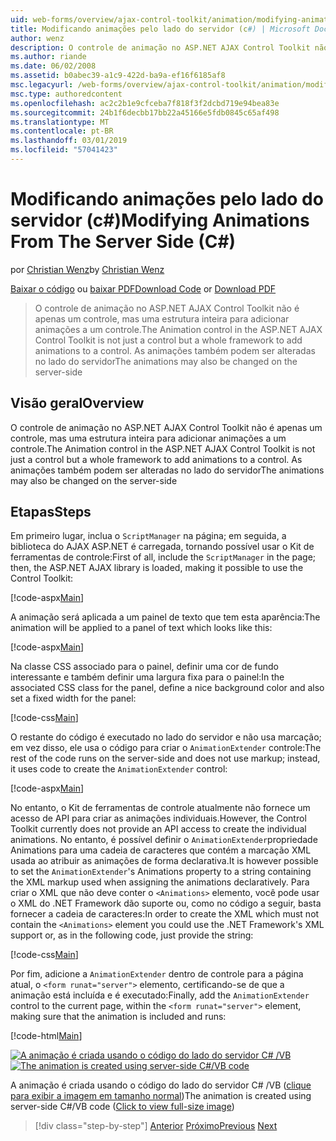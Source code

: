```yaml
---
uid: web-forms/overview/ajax-control-toolkit/animation/modifying-animations-from-the-server-side-cs
title: Modificando animações pelo lado do servidor (c#) | Microsoft Docs
author: wenz
description: O controle de animação no ASP.NET AJAX Control Toolkit não é apenas um controle, mas uma estrutura inteira para adicionar animações a um controle. As animações podem também...
ms.author: riande
ms.date: 06/02/2008
ms.assetid: b0abec39-a1c9-422d-ba9a-ef16f6185af8
msc.legacyurl: /web-forms/overview/ajax-control-toolkit/animation/modifying-animations-from-the-server-side-cs
msc.type: authoredcontent
ms.openlocfilehash: ac2c2b1e9cfceba7f818f3f2dcbd719e94bea83e
ms.sourcegitcommit: 24b1f6decbb17bb22a45166e5fdb0845c65af498
ms.translationtype: MT
ms.contentlocale: pt-BR
ms.lasthandoff: 03/01/2019
ms.locfileid: "57041423"
---
```

<a name="modifying-animations-from-the-server-side-c"></a><span data-ttu-id="c1e3b-104">Modificando animações pelo lado do servidor (c#)</span><span class="sxs-lookup"><span data-stu-id="c1e3b-104">Modifying Animations From The Server Side (C#)</span></span>
====================
<span data-ttu-id="c1e3b-105">por [Christian Wenz](https://github.com/wenz)</span><span class="sxs-lookup"><span data-stu-id="c1e3b-105">by [Christian Wenz](https://github.com/wenz)</span></span>

<span data-ttu-id="c1e3b-106">[Baixar o código](http://download.microsoft.com/download/f/9/a/f9a26acd-8df4-4484-8a18-199e4598f411/Animation9.cs.zip) ou [baixar PDF](http://download.microsoft.com/download/6/7/1/6718d452-ff89-4d3f-a90e-c74ec2d636a3/animation9CS.pdf)</span><span class="sxs-lookup"><span data-stu-id="c1e3b-106">[Download Code](http://download.microsoft.com/download/f/9/a/f9a26acd-8df4-4484-8a18-199e4598f411/Animation9.cs.zip) or [Download PDF](http://download.microsoft.com/download/6/7/1/6718d452-ff89-4d3f-a90e-c74ec2d636a3/animation9CS.pdf)</span></span>

> <span data-ttu-id="c1e3b-107">O controle de animação no ASP.NET AJAX Control Toolkit não é apenas um controle, mas uma estrutura inteira para adicionar animações a um controle.</span><span class="sxs-lookup"><span data-stu-id="c1e3b-107">The Animation control in the ASP.NET AJAX Control Toolkit is not just a control but a whole framework to add animations to a control.</span></span> <span data-ttu-id="c1e3b-108">As animações também podem ser alteradas no lado do servidor</span><span class="sxs-lookup"><span data-stu-id="c1e3b-108">The animations may also be changed on the server-side</span></span>


## <a name="overview"></a><span data-ttu-id="c1e3b-109">Visão geral</span><span class="sxs-lookup"><span data-stu-id="c1e3b-109">Overview</span></span>

<span data-ttu-id="c1e3b-110">O controle de animação no ASP.NET AJAX Control Toolkit não é apenas um controle, mas uma estrutura inteira para adicionar animações a um controle.</span><span class="sxs-lookup"><span data-stu-id="c1e3b-110">The Animation control in the ASP.NET AJAX Control Toolkit is not just a control but a whole framework to add animations to a control.</span></span> <span data-ttu-id="c1e3b-111">As animações também podem ser alteradas no lado do servidor</span><span class="sxs-lookup"><span data-stu-id="c1e3b-111">The animations may also be changed on the server-side</span></span>

## <a name="steps"></a><span data-ttu-id="c1e3b-112">Etapas</span><span class="sxs-lookup"><span data-stu-id="c1e3b-112">Steps</span></span>

<span data-ttu-id="c1e3b-113">Em primeiro lugar, inclua o `ScriptManager` na página; em seguida, a biblioteca do AJAX ASP.NET é carregada, tornando possível usar o Kit de ferramentas de controle:</span><span class="sxs-lookup"><span data-stu-id="c1e3b-113">First of all, include the `ScriptManager` in the page; then, the ASP.NET AJAX library is loaded, making it possible to use the Control Toolkit:</span></span>

[!code-aspx[Main](modifying-animations-from-the-server-side-cs/samples/sample1.aspx)]

<span data-ttu-id="c1e3b-114">A animação será aplicada a um painel de texto que tem esta aparência:</span><span class="sxs-lookup"><span data-stu-id="c1e3b-114">The animation will be applied to a panel of text which looks like this:</span></span>

[!code-aspx[Main](modifying-animations-from-the-server-side-cs/samples/sample2.aspx)]

<span data-ttu-id="c1e3b-115">Na classe CSS associado para o painel, definir uma cor de fundo interessante e também definir uma largura fixa para o painel:</span><span class="sxs-lookup"><span data-stu-id="c1e3b-115">In the associated CSS class for the panel, define a nice background color and also set a fixed width for the panel:</span></span>

[!code-css[Main](modifying-animations-from-the-server-side-cs/samples/sample3.css)]

<span data-ttu-id="c1e3b-116">O restante do código é executado no lado do servidor e não usa marcação; em vez disso, ele usa o código para criar o `AnimationExtender` controle:</span><span class="sxs-lookup"><span data-stu-id="c1e3b-116">The rest of the code runs on the server-side and does not use markup; instead, it uses code to create the `AnimationExtender` control:</span></span>

[!code-aspx[Main](modifying-animations-from-the-server-side-cs/samples/sample4.aspx)]

<span data-ttu-id="c1e3b-117">No entanto, o Kit de ferramentas de controle atualmente não fornece um acesso de API para criar as animações individuais.</span><span class="sxs-lookup"><span data-stu-id="c1e3b-117">However, the Control Toolkit currently does not provide an API access to create the individual animations.</span></span> <span data-ttu-id="c1e3b-118">No entanto, é possível definir o `AnimationExtender`propriedade Animations para uma cadeia de caracteres que contém a marcação XML usada ao atribuir as animações de forma declarativa.</span><span class="sxs-lookup"><span data-stu-id="c1e3b-118">It is however possible to set the `AnimationExtender`'s Animations property to a string containing the XML markup used when assigning the animations declaratively.</span></span> <span data-ttu-id="c1e3b-119">Para criar o XML que não deve conter o `<Animations>` elemento, você pode usar o XML do .NET Framework dão suporte ou, como no código a seguir, basta fornecer a cadeia de caracteres:</span><span class="sxs-lookup"><span data-stu-id="c1e3b-119">In order to create the XML which must not contain the `<Animations>` element you could use the .NET Framework's XML support or, as in the following code, just provide the string:</span></span>

[!code-css[Main](modifying-animations-from-the-server-side-cs/samples/sample5.css)]

<span data-ttu-id="c1e3b-120">Por fim, adicione a `AnimationExtender` dentro de controle para a página atual, o `<form runat="server">` elemento, certificando-se de que a animação está incluída e é executado:</span><span class="sxs-lookup"><span data-stu-id="c1e3b-120">Finally, add the `AnimationExtender` control to the current page, within the `<form runat="server">` element, making sure that the animation is included and runs:</span></span>

[!code-html[Main](modifying-animations-from-the-server-side-cs/samples/sample6.html)]


<span data-ttu-id="c1e3b-121">[![A animação é criada usando o código do lado do servidor C# /VB](modifying-animations-from-the-server-side-cs/_static/image2.png)](modifying-animations-from-the-server-side-cs/_static/image1.png)</span><span class="sxs-lookup"><span data-stu-id="c1e3b-121">[![The animation is created using server-side C#/VB code](modifying-animations-from-the-server-side-cs/_static/image2.png)](modifying-animations-from-the-server-side-cs/_static/image1.png)</span></span>

<span data-ttu-id="c1e3b-122">A animação é criada usando o código do lado do servidor C# /VB ([clique para exibir a imagem em tamanho normal](modifying-animations-from-the-server-side-cs/_static/image3.png))</span><span class="sxs-lookup"><span data-stu-id="c1e3b-122">The animation is created using server-side C#/VB code ([Click to view full-size image](modifying-animations-from-the-server-side-cs/_static/image3.png))</span></span>

> [!div class="step-by-step"]
> <span data-ttu-id="c1e3b-123">[Anterior](triggering-an-animation-in-another-control-cs.md)
> [Próximo](executing-animations-using-client-side-code-cs.md)</span><span class="sxs-lookup"><span data-stu-id="c1e3b-123">[Previous](triggering-an-animation-in-another-control-cs.md)
[Next](executing-animations-using-client-side-code-cs.md)</span></span>
